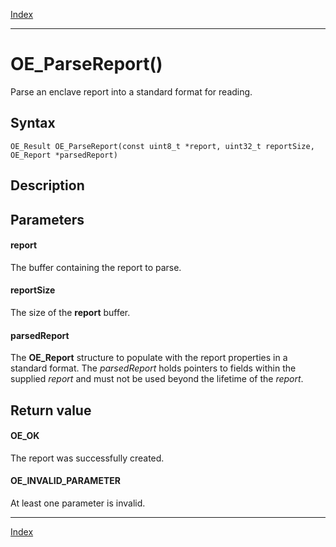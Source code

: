 [Index](index.md)

---
# OE_ParseReport()

Parse an enclave report into a standard format for reading.

## Syntax

    OE_Result OE_ParseReport(const uint8_t *report, uint32_t reportSize, OE_Report *parsedReport)
## Description 



## Parameters

#### report

The buffer containing the report to parse.

#### reportSize

The size of the **report** buffer.

#### parsedReport

The **OE_Report** structure to populate with the report properties in a standard format. The *parsedReport* holds pointers to fields within the supplied *report* and must not be used beyond the lifetime of the *report*.

## Return value

#### OE_OK

The report was successfully created.

#### OE_INVALID_PARAMETER

At least one parameter is invalid.

---
[Index](index.md)

